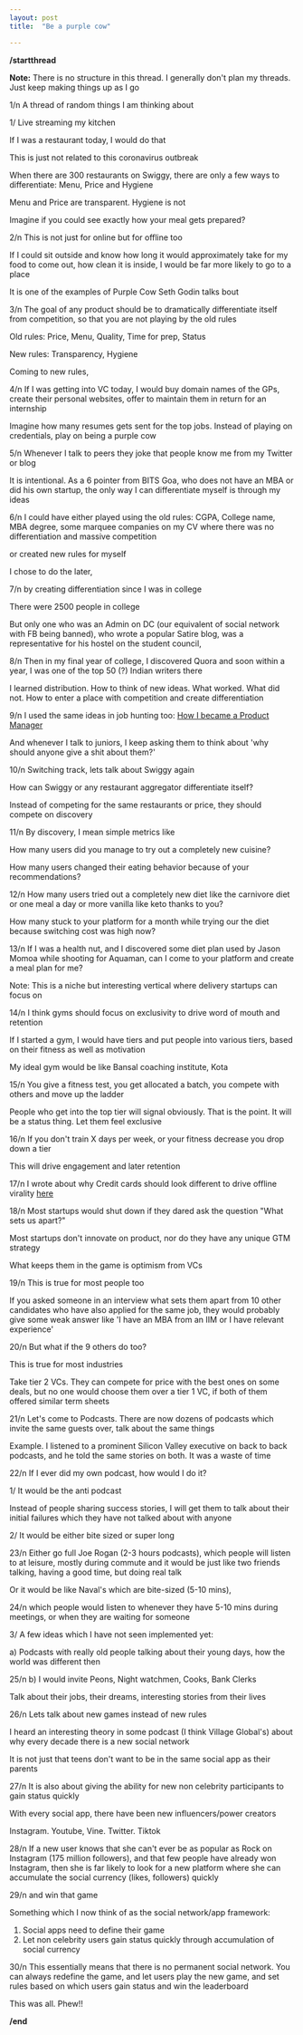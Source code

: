 ```yaml
---
layout: post
title:  "Be a purple cow"

---
```


**/startthread**

**Note:** There is no structure in this thread. I generally don't plan my threads. Just keep making things up as I go

1/n A thread of random things I am thinking about

1/ Live streaming my kitchen

If I was a restaurant today, I would do that

This is just not related to this coronavirus outbreak

When there are 300 restaurants on Swiggy, there are only a few ways to differentiate: Menu, Price and Hygiene

Menu and Price are transparent. Hygiene is not

Imagine if you could see exactly how your meal gets prepared?

2/n
This is not just for online but for offline too

If I could sit outside and know how long it would approximately take for my food to come out, how clean it is inside, I would be far more likely to go to a place

It is one of the examples of Purple Cow Seth Godin talks bout

3/n
The goal of any product should be to dramatically differentiate itself from competition, so that you are not playing by the old rules

Old rules: Price, Menu, Quality, Time for prep, Status

New rules: Transparency, Hygiene

Coming to new rules,

4/n
If I was getting into VC today, I would buy domain names of the GPs, create their personal websites, offer to maintain them in return for an internship

Imagine how many resumes gets sent for the top jobs. Instead of playing on credentials, play on being a purple cow

5/n
Whenever I talk to peers they joke that people know me from my Twitter or blog

It is intentional. As a 6 pointer from BITS Goa, who does not have an MBA or did his own startup, the only way I can differentiate myself is through my ideas

6/n
I could have either played using the old rules: CGPA, College name, MBA degree, some marquee companies on my CV where there was no differentiation and massive competition

or created new rules for myself

I chose to do the later,

7/n
by creating differentiation since I was in college

There were 2500 people in college

But only one who was an Admin on DC (our equivalent of social network with FB being banned), who wrote a popular Satire blog, was a representative for his hostel on the student council,

8/n
Then in my final year of college, I discovered Quora and soon within a year, I was one of the top 50 (?) Indian writers there

I learned distribution. How to think of new ideas. What worked. What did not. How to enter a place with competition and create differentiation

9/n
I used the same ideas in job hunting too: [How I became a Product Manager](https://www.linkedin.com/pulse/how-i-became-product-manager-manas-j-saloi/)

And whenever I talk to juniors, I keep asking them to think about 'why should anyone give a shit about them?'

10/n
Switching track, lets talk about Swiggy again

How can Swiggy or any restaurant aggregator differentiate itself?

Instead of competing for the same restaurants or price, they should compete on discovery

11/n
By discovery, I mean simple metrics like

How many users did you manage to try out a completely new cuisine?

How many users changed their eating behavior because of your recommendations?

12/n
How many users tried out a completely new diet like the carnivore diet or one meal a day or more vanilla like keto thanks to you?

How many stuck to your platform for a month while trying our the diet because switching cost was high now?

13/n
If I was a health nut, and I discovered some diet plan used by Jason Momoa while shooting for Aquaman, can I come to your platform and create a meal plan for me?

Note: This is a niche but interesting vertical where delivery startups can focus on

14/n
I think gyms should focus on exclusivity to drive word of mouth and retention

If I started a gym, I would have tiers and put people into various tiers, based on their fitness as well as motivation

My ideal gym would be like Bansal coaching institute, Kota

15/n
You give a fitness test, you get allocated a batch, you compete with others and move up the ladder

People who get into the top tier will signal obviously. That is the point. It will be a status thing. Let them feel exclusive

16/n
If you don't train X days per week, or your fitness decrease you drop down a tier

This will drive engagement and later retention

17/n
I wrote about why Credit cards should look different to drive offline virality [here](https://manassaloi.com/2020/01/20/random-design-gyaan-1.html)

18/n
Most startups would shut down if they dared ask the question "What sets us apart?"

Most startups don't innovate on product, nor do they have any unique GTM strategy

What keeps them in the game is optimism from VCs

19/n
This is true for most people too

If you asked someone in an interview what sets them apart from 10 other candidates who have also applied for the same job, they would probably give some weak answer like 'I have an MBA from an IIM or I have relevant experience'

20/n
But what if the 9 others do too?

This is true for most industries

Take tier 2 VCs. They can compete for price with the best ones on some deals, but no one would choose them over a tier 1 VC, if both of them offered similar term sheets

21/n
Let's come to Podcasts. There are now dozens of podcasts which invite the same guests over, talk about the same things

Example. I listened to a prominent Silicon Valley executive on back to back podcasts, and he told the same stories on both. It was a waste of time

22/n
If I ever did my own podcast, how would I do it?

1/ It would be the anti podcast

Instead of people sharing success stories, I will get them to talk about their initial failures which they have not talked about with anyone

2/ It would be either bite sized or super long

23/n
Either go full Joe Rogan (2-3 hours podcasts), which people will listen to at leisure, mostly during commute and it would be just like two friends talking, having a good time, but doing real talk

Or it would be like Naval's which are bite-sized (5-10 mins),

24/n
which people would listen to whenever they have 5-10 mins during meetings, or when they are waiting for someone

3/ A few ideas which I have not seen implemented yet:

a) Podcasts with really old people talking about their young days, how the world was different then

25/n
b) I would invite Peons, Night watchmen, Cooks, Bank Clerks

Talk about their jobs, their dreams, interesting stories from their lives

26/n
Lets talk about new games instead of new rules

I heard an interesting theory in some podcast (I think Village Global's) about why every decade there is a new social network

It is not just that teens don't want to be in the same social app as their parents

27/n
It is also about giving the ability for new non celebrity participants to gain status quickly

With every social app, there have been new influencers/power creators

Instagram. Youtube, Vine. Twitter. Tiktok

28/n
If a new user knows that she can't ever be as popular as Rock on Instagram (175 million followers), and that few people have already won Instagram, then she is far likely to look for a new platform where she can accumulate the social currency (likes, followers) quickly

29/n
and win that game

Something which I now think of as the social network/app framework:

1. Social apps need to define their game
2. Let non celebrity users gain status quickly through accumulation of social currency

30/n
This essentially means that there is no permanent social network. You can always redefine the game, and let users play the new game, and set rules based on which users gain status and win the leaderboard

This was all. Phew!!

**/end**
